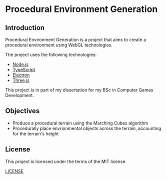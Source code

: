 # Procedural Environment Generation

## Introduction

Procedural Environment Generation is a project that aims to create a procedural environment using WebGL technologies.

The project uses the following technologies:

* [Node.js](https://nodejs.org/en/)
* [TypeScript](https://www.typescriptlang.org/)
* [Electron](https://electronjs.org)
* [Three.js](https://threejs.org/)

This project is in part of my dissertation for my BSc in Computer Games Development.

## Objectives

* Produce a procedural terrain using the Marching Cubes algorithm
* Procedurally place envrionmental objects across the terrain, accounting for the terrain's height

## License

This project is licensed under the terms of the MIT license.

[LICENSE](LICENSE)
